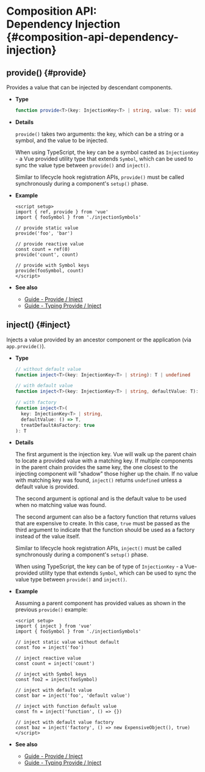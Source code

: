 # Composition API: <br>Dependency Injection {#composition-api-dependency-injection}

## provide() {#provide}

Provides a value that can be injected by descendant components.

- **Type**

  ```ts
  function provide<T>(key: InjectionKey<T> | string, value: T): void
  ```

- **Details**

  `provide()` takes two arguments: the key, which can be a string or a symbol, and the value to be injected.

  When using TypeScript, the key can be a symbol casted as `InjectionKey` - a Vue provided utility type that extends `Symbol`, which can be used to sync the value type between `provide()` and `inject()`.

  Similar to lifecycle hook registration APIs, `provide()` must be called synchronously during a component's `setup()` phase.

- **Example**

  ```vue
  <script setup>
  import { ref, provide } from 'vue'
  import { fooSymbol } from './injectionSymbols'

  // provide static value
  provide('foo', 'bar')

  // provide reactive value
  const count = ref(0)
  provide('count', count)

  // provide with Symbol keys
  provide(fooSymbol, count)
  </script>
  ```

- **See also**
  - [Guide - Provide / Inject](/guide/components/provide-inject)
  - [Guide - Typing Provide / Inject](/guide/typescript/composition-api#typing-provide-inject) <sup class="vt-badge ts" />

## inject() {#inject}

Injects a value provided by an ancestor component or the application (via `app.provide()`).

- **Type**

  ```ts
  // without default value
  function inject<T>(key: InjectionKey<T> | string): T | undefined

  // with default value
  function inject<T>(key: InjectionKey<T> | string, defaultValue: T): T

  // with factory
  function inject<T>(
    key: InjectionKey<T> | string,
    defaultValue: () => T,
    treatDefaultAsFactory: true
  ): T
  ```

- **Details**

  The first argument is the injection key. Vue will walk up the parent chain to locate a provided value with a matching key. If multiple components in the parent chain provides the same key, the one closest to the injecting component will "shadow" those higher up the chain. If no value with matching key was found, `inject()` returns `undefined` unless a default value is provided.

  The second argument is optional and is the default value to be used when no matching value was found.

  The second argument can also be a factory function that returns values that are expensive to create. In this case, `true` must be passed as the third argument to indicate that the function should be used as a factory instead of the value itself.

  Similar to lifecycle hook registration APIs, `inject()` must be called synchronously during a component's `setup()` phase.

  When using TypeScript, the key can be of type of `InjectionKey` - a Vue-provided utility type that extends `Symbol`, which can be used to sync the value type between `provide()` and `inject()`.

- **Example**

  Assuming a parent component has provided values as shown in the previous `provide()` example:

  ```vue
  <script setup>
  import { inject } from 'vue'
  import { fooSymbol } from './injectionSymbols'

  // inject static value without default
  const foo = inject('foo')

  // inject reactive value
  const count = inject('count')

  // inject with Symbol keys
  const foo2 = inject(fooSymbol)

  // inject with default value
  const bar = inject('foo', 'default value')

  // inject with function default value
  const fn = inject('function', () => {})

  // inject with default value factory
  const baz = inject('factory', () => new ExpensiveObject(), true)
  </script>
  ```

- **See also**
  - [Guide - Provide / Inject](/guide/components/provide-inject)
  - [Guide - Typing Provide / Inject](/guide/typescript/composition-api#typing-provide-inject) <sup class="vt-badge ts" />
